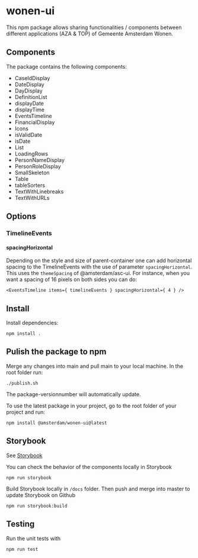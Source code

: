 # wonen-ui
This npm package allows sharing functionalities / components between different applications (AZA & TOP) of Gemeente Amsterdam Wonen.

## Components
The package contains the following components:

- CaseIdDisplay
- DateDisplay
- DayDisplay
- DefinitionList
- displayDate
- displayTime
- EventsTimeline
- FinancialDisplay
- Icons
- isValidDate
- isDate
- List
- LoadingRows
- PersonNameDisplay
- PersonRoleDisplay
- SmallSkeleton
- Table
- tableSorters
- TextWithLinebreaks
- TextWithURLs

## Options
### TimelineEvents
#### spacingHorizontal
Depending on the style and size of parent-container one can add horizontal spacing to the TimelineEvents with the use of parameter `spacingHorizontal`.
This uses the `themeSpacing` of @amsterdam/asc-ui.
For instance, when you want a spacing of 16 pixels on both sides you can do:

```<EventsTimeline items={ timelineEvents } spacingHorizontal={ 4 } />```

## Install

Install dependencies:
```
npm install .
```

## Pulish the package to npm

Merge any changes into main and pull main to your local machine.
In the root folder run:
```
./publish.sh
```
The package-versionnumber will automatically update.

To use the latest package in your project, go to the root folder of your project and run:
```
npm install @amsterdam/wonen-ui@latest
```
## Storybook
See [Storybook](https://amsterdam.github.io/wonen-ui/)

You can check the behavior of the components locally in Storybook
```
npm run storybook
```

Build Storybook locally in `/docs` folder. Then push and merge into master to update Storybook on Github
```
npm run storybook:build
```

## Testing
Run the unit tests with
```
npm run test
```
